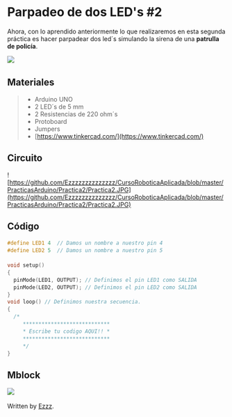 # Parpadeo de dos LED's #2

Ahora, con lo aprendido anteriormente lo que realizaremos en esta segunda práctica es hacer parpadear dos led´s simulando la sirena de una **patrulla de policía**. 

![](https://thumbs.gfycat.com/TornPracticalEmu-size_restricted.gif)

## Materiales
> - Arduino UNO
> - 2 LED´s de 5 mm
> - 2 Resistencias de 220 ohm´s 
> - Protoboard 
> - Jumpers
> - [https://www.tinkercad.com/](https://www.tinkercad.com/)

## Circuito
![https://github.com/Ezzzzzzzzzzzzzz/CursoRoboticaAplicada/blob/master/PracticasArduino/Practica2/Practica2.JPG](https://github.com/Ezzzzzzzzzzzzzz/CursoRoboticaAplicada/blob/master/PracticasArduino/Practica2/Practica2.JPG)

## Código
```c
#define LED1 4	// Damos un nombre a nuestro pin 4
#define LED2 5	// Damos un nombre a nuestro pin 5

void setup()
{
  pinMode(LED1, OUTPUT); // Definimos el pin LED1 como SALIDA
  pinMode(LED2, OUTPUT); // Definimos el pin LED2 como SALIDA
}
void loop() // Definimos nuestra secuencia.
{
  /*
	 ****************************
	 * Escribe tu codigo AQUI!! *
	 ****************************
	 */
}
```
## Mblock

![](https://media1.giphy.com/media/cMVgEhDeKzPwI/giphy.gif?w=1400)




Written by  [Ezzz](https://ezzzzzzzzzzzzzz.github.io/).
<!--stackedit_data:
eyJoaXN0b3J5IjpbMTQ3MjUzMzQ1NCwtMTU4MzkwMzMyNywtMT
g0ODc4MTU1OCwtNTY2ODgwNTcwLC0xOTMyMzYxOTkwLC0xODEy
Mzg5MTI2LC02OTMxOTkzMV19
-->